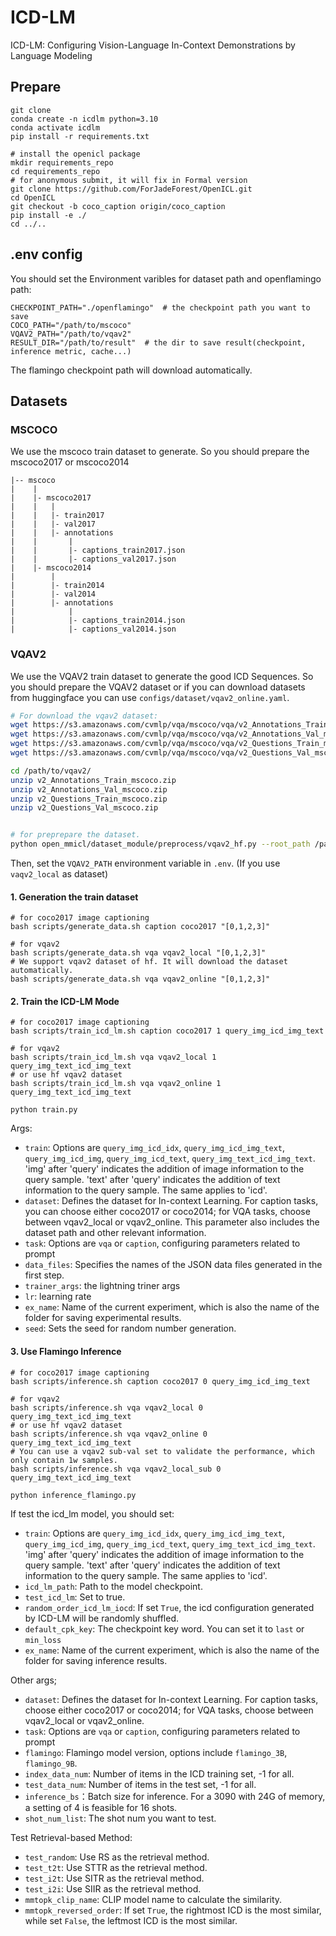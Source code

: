 # ICD-LM
ICD-LM: Configuring Vision-Language In-Context Demonstrations by Language Modeling

## Prepare
```
git clone 
conda create -n icdlm python=3.10
conda activate icdlm
pip install -r requirements.txt

# install the openicl package
mkdir requirements_repo
cd requirements_repo
# for anonymous submit, it will fix in Formal version
git clone https://github.com/ForJadeForest/OpenICL.git
cd OpenICL
git checkout -b coco_caption origin/coco_caption
pip install -e ./
cd ../..
```

## .env config
You should set the Environment varibles for dataset path and openflamingo path:
```
CHECKPOINT_PATH="./openflamingo"  # the checkpoint path you want to save
COCO_PATH="/path/to/mscoco"
VQAV2_PATH="/path/to/vqav2"
RESULT_DIR="/path/to/result"  # the dir to save result(checkpoint, inference metric, cache...)
```
The flamingo checkpoint path will download automatically.


## Datasets
### MSCOCO
We use the mscoco train dataset to generate. 
So you should prepare the mscoco2017 or mscoco2014

```
|-- mscoco
|    |
|    |- mscoco2017
|    |   |
|    |   |- train2017
|    |   |- val2017
|    |   |- annotations
|    |       |
|    |       |- captions_train2017.json
|    |       |- captions_val2017.json
|    |- mscoco2014
|        |
|        |- train2014
|        |- val2014
|        |- annotations
|            |
|            |- captions_train2014.json
|            |- captions_val2014.json
```

### VQAV2
We use the VQAV2 train dataset to generate the good ICD Sequences.
So you should prepare the VQAV2 dataset or if you can download datasets from huggingface you can use `configs/dataset/vqav2_online.yaml`. 
```bash
# For download the vqav2 dataset:
wget https://s3.amazonaws.com/cvmlp/vqa/mscoco/vqa/v2_Annotations_Train_mscoco.zip -O /path/to/vqav2/
wget https://s3.amazonaws.com/cvmlp/vqa/mscoco/vqa/v2_Annotations_Val_mscoco.zip -O /path/to/vqav2/
wget https://s3.amazonaws.com/cvmlp/vqa/mscoco/vqa/v2_Questions_Train_mscoco.zip -O /path/to/vqav2/
wget https://s3.amazonaws.com/cvmlp/vqa/mscoco/vqa/v2_Questions_Val_mscoco.zip -O /path/to/vqav2/

cd /path/to/vqav2/
unzip v2_Annotations_Train_mscoco.zip
unzip v2_Annotations_Val_mscoco.zip
unzip v2_Questions_Train_mscoco.zip
unzip v2_Questions_Val_mscoco.zip


# for preprepare the dataset.
python open_mmicl/dataset_module/preprocess/vqav2_hf.py --root_path /path/to/vqav2/
```
Then, set the `VQAV2_PATH` environment variable in `.env`. (If you use `vaqv2_local` as dataset)


#### 1. Generation the train dataset

```shell
# for coco2017 image captioning
bash scripts/generate_data.sh caption coco2017 "[0,1,2,3]" 

# for vqav2
bash scripts/generate_data.sh vqa vqav2_local "[0,1,2,3]"
# We support vqav2 dataset of hf. It will download the dataset automatically.
bash scripts/generate_data.sh vqa vqav2_online "[0,1,2,3]"
```

#### 2. Train the ICD-LM Mode
```shell
# for coco2017 image captioning
bash scripts/train_icd_lm.sh caption coco2017 1 query_img_icd_img_text

# for vqav2
bash scripts/train_icd_lm.sh vqa vqav2_local 1 query_img_text_icd_img_text
# or use hf vqav2 dataset
bash scripts/train_icd_lm.sh vqa vqav2_online 1 query_img_text_icd_img_text
```

```
python train.py
```
Args:
- `train`: Options are `query_img_icd_idx`, `query_img_icd_img_text`, `query_img_icd_img`, `query_img_icd_text`, `query_img_text_icd_img_text`. 'img' after 'query' indicates the addition of image information to the query sample. 'text' after 'query' indicates the addition of text information to the query sample. The same applies to 'icd'.
- `dataset`: Defines the dataset for In-context Learning. For caption tasks, you can choose either coco2017 or coco2014; for VQA tasks, choose between vqav2_local or vqav2_online. This parameter also includes the dataset path and other relevant information.
- `task`: Options are `vqa` or `caption`, configuring parameters related to prompt
- `data_files`: Specifies the names of the JSON data files generated in the first step.
- `trainer_args`: the lightning triner args
- `lr`: learning rate
- `ex_name`: Name of the current experiment, which is also the name of the folder for saving experimental results. 
- `seed`: Sets the seed for random number generation.

#### 3. Use Flamingo Inference
```shell
# for coco2017 image captioning
bash scripts/inference.sh caption coco2017 0 query_img_icd_img_text

# for vqav2
bash scripts/inference.sh vqa vqav2_local 0 query_img_text_icd_img_text
# or use hf vqav2 dataset
bash scripts/inference.sh vqa vqav2_online 0 query_img_text_icd_img_text
# You can use a vqav2 sub-val set to validate the performance, which only contain 1w samples. 
bash scripts/inference.sh vqa vqav2_local_sub 0 query_img_text_icd_img_text
```

```shell
python inference_flamingo.py
```
If test the icd_lm model, you should set:
- `train`: Options are `query_img_icd_idx`, `query_img_icd_img_text`, `query_img_icd_img`, `query_img_icd_text`, `query_img_text_icd_img_text`. 'img' after 'query' indicates the addition of image information to the query sample. 'text' after 'query' indicates the addition of text information to the query sample. The same applies to 'icd'.
- `icd_lm_path`: Path to the model checkpoint.
- `test_icd_lm`: Set to true.
- `random_order_icd_lm_iocd`: If set `True`, the icd configuration generated by ICD-LM will be randomly shuffled. 
- `default_cpk_key`: The checkpoint key word. You can set it to `last` or `min_loss`
- `ex_name`: Name of the current experiment, which is also the name of the folder for saving inference results. 


Other args;
- `dataset`: Defines the dataset for In-context Learning. For caption tasks, choose either coco2017 or coco2014; for VQA tasks, choose between vqav2_local or vqav2_online.
- `task`: Options are `vqa` or `caption`, configuring parameters related to prompt
- `flamingo`: Flamingo model version, options include `flamingo_3B`, `flamingo_9B`.
- `index_data_num`: Number of items in the ICD training set, -1 for all.
- `test_data_num`: Number of items in the test set, -1 for all.
- `inference_bs`：Batch size for inference. For a 3090 with 24G of memory, a setting of 4 is feasible for 16 shots.
- `shot_num_list`: The shot num you want to test.

Test Retrieval-based Method: 
- `test_random`: Use RS as the retrieval method.
- `test_t2t`: Use STTR as the retrieval method.
- `test_i2t`: Use SITR as the retrieval method.
- `test_i2i`: Use SIIR as the retrieval method.
- `mmtopk_clip_name`: CLIP model name to calculate the similarity.
- `mmtopk_reversed_order`: If set `True`, the rightmost ICD is the most similar, while set `False`, the leftmost ICD is the most similar.

